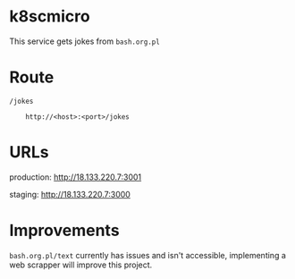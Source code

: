 # k8scmicro


This service gets jokes from `bash.org.pl`

# Route

`/jokes`

```
    http://<host>:<port>/jokes
```


# URLs

production:  http://18.133.220.7:3001

staging:   http://18.133.220.7:3000


# Improvements

`bash.org.pl/text` currently has issues and isn't accessible, implementing a web scrapper will improve this project.


